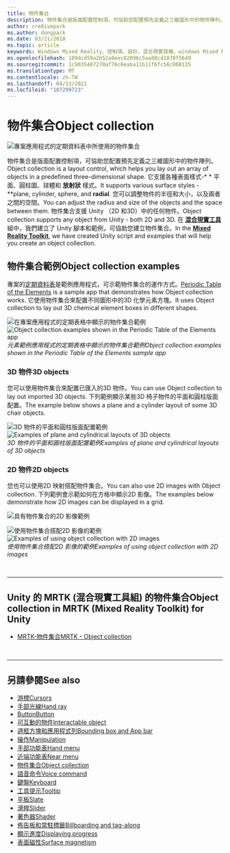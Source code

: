 ```yaml
---
title: 物件集合
description: 物件集合是版面配置控制項，可協助您配置預先定義之三維圖形中的物件陣列。
author: cre8ivepark
ms.author: dongpark
ms.date: 03/21/2018
ms.topic: article
keywords: Windows Mixed Reality、控制項、設計、混合現實耳機、windows Mixed Reality 耳機、虛擬實境耳機、HoloLens、物件集合、2D、3D、MRTK、混合現實工具組
ms.openlocfilehash: 109dcd59a2b52a8eec82096c5aa88cd1070f5649
ms.sourcegitcommit: 1c9035487270af76c6eaba11b11f6fc56c008135
ms.translationtype: MT
ms.contentlocale: zh-TW
ms.lasthandoff: 04/13/2021
ms.locfileid: "107299723"
---
```

# <a name="object-collection"></a><span data-ttu-id="be2e3-104">物件集合</span><span class="sxs-lookup"><span data-stu-id="be2e3-104">Object collection</span></span>

![專案應用程式的定期資料表中所使用的物件集合](images/UX_Hero_ObjectCollection.jpg)<br>

<span data-ttu-id="be2e3-106">物件集合是版面配置控制項，可協助您配置預先定義之三維圖形中的物件陣列。</span><span class="sxs-lookup"><span data-stu-id="be2e3-106">Object collection is a layout control, which helps you lay out an array of objects in a predefined three-dimensional shape.</span></span> <span data-ttu-id="be2e3-107">它支援各種表面樣式-\* \* 平面、圓柱圖、球體和 **放射狀** 樣式。</span><span class="sxs-lookup"><span data-stu-id="be2e3-107">It supports various surface styles - \*\*plane, cylinder, sphere, and **radial**.</span></span> <span data-ttu-id="be2e3-108">您可以調整物件的半徑和大小，以及兩者之間的空間。</span><span class="sxs-lookup"><span data-stu-id="be2e3-108">You can adjust the radius and size of the objects and the space between them.</span></span> <span data-ttu-id="be2e3-109">物件集合支援 Unity （2D 和3D）中的任何物件。</span><span class="sxs-lookup"><span data-stu-id="be2e3-109">Object collection supports any object from Unity - both 2D and 3D.</span></span> <span data-ttu-id="be2e3-110">在 **[混合現實工具](https://microsoft.github.io/MixedRealityToolkit-Unity/Documentation/README_ObjectCollection.html)** 組中，我們建立了 Unity 腳本和範例，可協助您建立物件集合。</span><span class="sxs-lookup"><span data-stu-id="be2e3-110">In the **[Mixed Reality Toolkit](https://microsoft.github.io/MixedRealityToolkit-Unity/Documentation/README_ObjectCollection.html)**, we have created Unity script and examples that will help you create an object collection.</span></span>

## <a name="object-collection-examples"></a><span data-ttu-id="be2e3-111">物件集合範例</span><span class="sxs-lookup"><span data-stu-id="be2e3-111">Object collection examples</span></span>

<span data-ttu-id="be2e3-112">專案的[定期資料表](../develop/unity/periodic-table-of-the-elements.md)是範例應用程式，可示範物件集合的運作方式。</span><span class="sxs-lookup"><span data-stu-id="be2e3-112">[Periodic Table of the Elements](../develop/unity/periodic-table-of-the-elements.md) is a sample app that demonstrates how Object collection works.</span></span> <span data-ttu-id="be2e3-113">它使用物件集合來配置不同圖形中的3D 化學元素方塊。</span><span class="sxs-lookup"><span data-stu-id="be2e3-113">It uses Object collection to lay out 3D chemical element boxes in different shapes.</span></span>

<span data-ttu-id="be2e3-114">![在專案應用程式的定期表格中顯示的物件集合範例](images/periodictable-collections-1000px.jpg)</span><span class="sxs-lookup"><span data-stu-id="be2e3-114">![Object collection examples shown in the Periodic Table of the Elements app](images/periodictable-collections-1000px.jpg)</span></span><br>
<span data-ttu-id="be2e3-115">*元素範例應用程式的定期表格中顯示的物件集合範例*</span><span class="sxs-lookup"><span data-stu-id="be2e3-115">*Object collection examples shown in the Periodic Table of the Elements sample app*</span></span>

### <a name="3d-objects"></a><span data-ttu-id="be2e3-116">3D 物件</span><span class="sxs-lookup"><span data-stu-id="be2e3-116">3D objects</span></span>

<span data-ttu-id="be2e3-117">您可以使用物件集合來配置已匯入的3D 物件。</span><span class="sxs-lookup"><span data-stu-id="be2e3-117">You can use Object collection to lay out imported 3D objects.</span></span> <span data-ttu-id="be2e3-118">下列範例顯示某些3D 椅子物件的平面和圓柱版面配置。</span><span class="sxs-lookup"><span data-stu-id="be2e3-118">The example below shows a plane and a cylinder layout of some 3D chair objects.</span></span>

<span data-ttu-id="be2e3-119">![3D 物件的平面和圓柱版面配置範例](images/objectcollection-3dobjects-1000px.jpg)</span><span class="sxs-lookup"><span data-stu-id="be2e3-119">![Examples of plane and cylindrical layouts of 3D objects](images/objectcollection-3dobjects-1000px.jpg)</span></span><br>
<span data-ttu-id="be2e3-120">*3D 物件的平面和圓柱版面配置範例*</span><span class="sxs-lookup"><span data-stu-id="be2e3-120">*Examples of plane and cylindrical layouts of 3D objects*</span></span>

### <a name="2d-objects"></a><span data-ttu-id="be2e3-121">2D 物件</span><span class="sxs-lookup"><span data-stu-id="be2e3-121">2D objects</span></span>

<span data-ttu-id="be2e3-122">您也可以使用2D 映射搭配物件集合。</span><span class="sxs-lookup"><span data-stu-id="be2e3-122">You can also use 2D images with Object collection.</span></span> <span data-ttu-id="be2e3-123">下列範例會示範如何在方格中顯示2D 影像。</span><span class="sxs-lookup"><span data-stu-id="be2e3-123">The examples below demonstrate how 2D images can be displayed in a grid.</span></span>

![具有物件集合的2D 影像範例](images/940px-layout-3dobjects-3.jpg)

<span data-ttu-id="be2e3-125">![使用物件集合搭配2D 影像的範例](images/940px-layout-2dimages.jpg)</span><span class="sxs-lookup"><span data-stu-id="be2e3-125">![Examples of using object collection with 2D images](images/940px-layout-2dimages.jpg)</span></span><br>
<span data-ttu-id="be2e3-126">*使用物件集合搭配2D 影像的範例*</span><span class="sxs-lookup"><span data-stu-id="be2e3-126">*Examples of using object collection with 2D images*</span></span>

<br>

---

## <a name="object-collection-in-mrtk-mixed-reality-toolkit-for-unity"></a><span data-ttu-id="be2e3-127">Unity 的 MRTK (混合現實工具組) 的物件集合</span><span class="sxs-lookup"><span data-stu-id="be2e3-127">Object collection in MRTK (Mixed Reality Toolkit) for Unity</span></span>

* [<span data-ttu-id="be2e3-128">MRTK-物件集合</span><span class="sxs-lookup"><span data-stu-id="be2e3-128">MRTK - Object collection</span></span>](https://docs.microsoft.com/windows/mixed-reality/mrtk-unity/features/ux-building-blocks/object-collection)

<br>

---

## <a name="see-also"></a><span data-ttu-id="be2e3-129">另請參閱</span><span class="sxs-lookup"><span data-stu-id="be2e3-129">See also</span></span>

* [<span data-ttu-id="be2e3-130">游標</span><span class="sxs-lookup"><span data-stu-id="be2e3-130">Cursors</span></span>](cursors.md)
* [<span data-ttu-id="be2e3-131">手部光線</span><span class="sxs-lookup"><span data-stu-id="be2e3-131">Hand ray</span></span>](point-and-commit.md)
* [<span data-ttu-id="be2e3-132">Button</span><span class="sxs-lookup"><span data-stu-id="be2e3-132">Button</span></span>](button.md)
* [<span data-ttu-id="be2e3-133">可互動的物件</span><span class="sxs-lookup"><span data-stu-id="be2e3-133">Interactable object</span></span>](interactable-object.md)
* [<span data-ttu-id="be2e3-134">週框方塊和應用程式列</span><span class="sxs-lookup"><span data-stu-id="be2e3-134">Bounding box and App bar</span></span>](app-bar-and-bounding-box.md)
* [<span data-ttu-id="be2e3-135">操作</span><span class="sxs-lookup"><span data-stu-id="be2e3-135">Manipulation</span></span>](direct-manipulation.md)
* [<span data-ttu-id="be2e3-136">手部功能表</span><span class="sxs-lookup"><span data-stu-id="be2e3-136">Hand menu</span></span>](hand-menu.md)
* [<span data-ttu-id="be2e3-137">近端功能表</span><span class="sxs-lookup"><span data-stu-id="be2e3-137">Near menu</span></span>](near-menu.md)
* [<span data-ttu-id="be2e3-138">物件集合</span><span class="sxs-lookup"><span data-stu-id="be2e3-138">Object collection</span></span>](object-collection.md)
* [<span data-ttu-id="be2e3-139">語音命令</span><span class="sxs-lookup"><span data-stu-id="be2e3-139">Voice command</span></span>](voice-input.md)
* [<span data-ttu-id="be2e3-140">鍵盤</span><span class="sxs-lookup"><span data-stu-id="be2e3-140">Keyboard</span></span>](keyboard.md)
* [<span data-ttu-id="be2e3-141">工具提示</span><span class="sxs-lookup"><span data-stu-id="be2e3-141">Tooltip</span></span>](tooltip.md)
* [<span data-ttu-id="be2e3-142">平板</span><span class="sxs-lookup"><span data-stu-id="be2e3-142">Slate</span></span>](slate.md)
* [<span data-ttu-id="be2e3-143">滑桿</span><span class="sxs-lookup"><span data-stu-id="be2e3-143">Slider</span></span>](slider.md)
* [<span data-ttu-id="be2e3-144">著色器</span><span class="sxs-lookup"><span data-stu-id="be2e3-144">Shader</span></span>](shader.md)
* [<span data-ttu-id="be2e3-145">佈告板和常駐標籤</span><span class="sxs-lookup"><span data-stu-id="be2e3-145">Billboarding and tag-along</span></span>](billboarding-and-tag-along.md)
* [<span data-ttu-id="be2e3-146">顯示進度</span><span class="sxs-lookup"><span data-stu-id="be2e3-146">Displaying progress</span></span>](progress.md)
* [<span data-ttu-id="be2e3-147">表面磁性</span><span class="sxs-lookup"><span data-stu-id="be2e3-147">Surface magnetism</span></span>](surface-magnetism.md)
